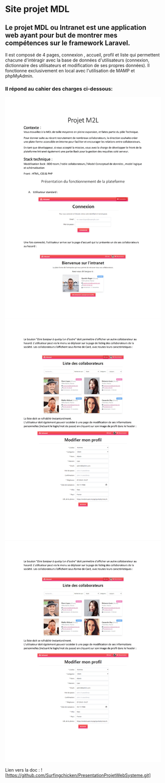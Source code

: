 # Site projet MDL

## Le projet MDL ou Intranet est une application web ayant pour but de montrer mes compétences sur le framework Laravel. 
Il est composé de 4 pages, connexion , accueil, profil et liste qui permettent chacune d'intéragir avec la base de données d'utilisateurs (connexion, dictionnaire des utilisateurs et modification de ses propres données).
Il fonctionne exclusivement en local avec l'utilisation de MAMP et phpMyAdmin.

### Il répond au cahier des charges ci-dessous: 
![Enoncé M2L:](/public/asset/Projet_MDL-1.png)
![:](/public/asset/Projet_MDL-2.png)
![:](/public/asset/Projet_MDL-2.png)

Lien vers la doc : ![https://github.com/Surfingchicken/PresentationProjetWebSysteme.git]